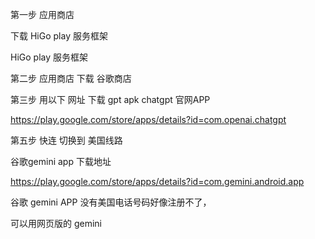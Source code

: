第一步   应用商店
 
下载     HiGo play      服务框架

HiGo play    服务框架

第二步  应用商店         下载   谷歌商店

第三步   用以下   网址  下载   gpt  apk
chatgpt   官网APP

https://play.google.com/store/apps/details?id=com.openai.chatgpt

   第五步        快连   切换到  美国线路

谷歌gemini     app  下载地址

https://play.google.com/store/apps/details?id=com.gemini.android.app

谷歌  gemini  APP    没有美国电话号码好像注册不了，

可以用网页版的   gemini   






